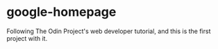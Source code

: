 google-homepage
===============

Following The Odin Project's web developer tutorial, and this is the first project with it.
